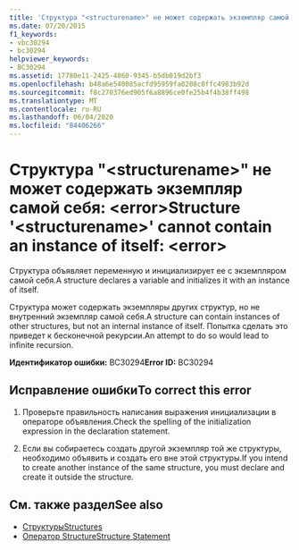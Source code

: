 ```yaml
---
title: 'Структура "<structurename>" не может содержать экземпляр самой себя: <error>'
ms.date: 07/20/2015
f1_keywords:
- vbc30294
- bc30294
helpviewer_keywords:
- BC30294
ms.assetid: 17780e11-2425-4860-9345-b5db019d2bf3
ms.openlocfilehash: b48a6e540085acfd95959fa0208c0ffc4983b92d
ms.sourcegitcommit: f8c270376ed905f6a8896ce0fe25b4f4b38ff498
ms.translationtype: MT
ms.contentlocale: ru-RU
ms.lasthandoff: 06/04/2020
ms.locfileid: "84406266"
---
```

# <a name="structure-structurename-cannot-contain-an-instance-of-itself-error"></a><span data-ttu-id="6f5b9-102">Структура "\<structurename>" не может содержать экземпляр самой себя: \<error></span><span class="sxs-lookup"><span data-stu-id="6f5b9-102">Structure '\<structurename>' cannot contain an instance of itself: \<error></span></span>
<span data-ttu-id="6f5b9-103">Структура объявляет переменную и инициализирует ее с экземпляром самой себя.</span><span class="sxs-lookup"><span data-stu-id="6f5b9-103">A structure declares a variable and initializes it with an instance of itself.</span></span>  
  
 <span data-ttu-id="6f5b9-104">Структура может содержать экземпляры других структур, но не внутренний экземпляр самой себя.</span><span class="sxs-lookup"><span data-stu-id="6f5b9-104">A structure can contain instances of other structures, but not an internal instance of itself.</span></span> <span data-ttu-id="6f5b9-105">Попытка сделать это приведет к бесконечной рекурсии.</span><span class="sxs-lookup"><span data-stu-id="6f5b9-105">An attempt to do so would lead to infinite recursion.</span></span>  
  
 <span data-ttu-id="6f5b9-106">**Идентификатор ошибки:** BC30294</span><span class="sxs-lookup"><span data-stu-id="6f5b9-106">**Error ID:** BC30294</span></span>  
  
## <a name="to-correct-this-error"></a><span data-ttu-id="6f5b9-107">Исправление ошибки</span><span class="sxs-lookup"><span data-stu-id="6f5b9-107">To correct this error</span></span>  
  
1. <span data-ttu-id="6f5b9-108">Проверьте правильность написания выражения инициализации в операторе объявления.</span><span class="sxs-lookup"><span data-stu-id="6f5b9-108">Check the spelling of the initialization expression in the declaration statement.</span></span>  
  
2. <span data-ttu-id="6f5b9-109">Если вы собираетесь создать другой экземпляр той же структуры, необходимо объявить и создать его вне этой структуры.</span><span class="sxs-lookup"><span data-stu-id="6f5b9-109">If you intend to create another instance of the same structure, you must declare and create it outside the structure.</span></span>  
  
## <a name="see-also"></a><span data-ttu-id="6f5b9-110">См. также раздел</span><span class="sxs-lookup"><span data-stu-id="6f5b9-110">See also</span></span>

- [<span data-ttu-id="6f5b9-111">Структуры</span><span class="sxs-lookup"><span data-stu-id="6f5b9-111">Structures</span></span>](../programming-guide/language-features/data-types/structures.md)
- [<span data-ttu-id="6f5b9-112">Оператор Structure</span><span class="sxs-lookup"><span data-stu-id="6f5b9-112">Structure Statement</span></span>](../language-reference/statements/structure-statement.md)
